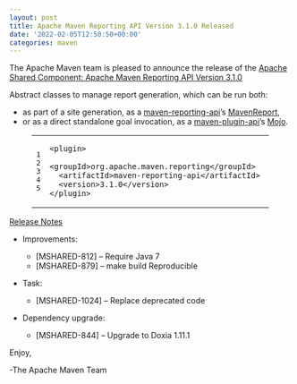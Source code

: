 ```yaml
---
layout: post
title: Apache Maven Reporting API Version 3.1.0 Released
date: '2022-02-05T12:50:50+00:00'
categories: maven
---
```

<div class="entry-content"><p>The Apache Maven team is pleased to announce the release of the
<a href="https://maven.apache.org/shared/maven-reporting-api/">Apache Shared Component: Apache Maven Reporting API Version 3.1.0</a></p>

<p>Abstract classes to manage report generation, which can be run both:</p>

<ul>
<li>as part of a site generation, as a <a href="https://maven.apache.org/shared/maven-reporting-api/">maven-reporting-api</a>&rsquo;s <a href="https://maven.apache.org/shared/maven-reporting-api/apidocs/org/apache/maven/reporting/MavenReport.html">MavenReport</a>,</li>
<li>or as a direct standalone goal invocation, as a <a href="https://maven.apache.org/ref/current/maven-plugin-api/">maven-plugin-api</a>&rsquo;s <a href="https://maven.apache.org/ref/current/maven-plugin-api/apidocs/org/apache/maven/plugin/Mojo.html">Mojo</a>.</li>
</ul>


<figure class='code'><figcaption><span></span></figcaption><div class="highlight"><table><tr><td class="gutter"><pre class="line-numbers"><span class='line-number'>1</span>
<span class='line-number'>2</span>
<span class='line-number'>3</span>
<span class='line-number'>4</span>
<span class='line-number'>5</span>
</pre></td><td class='code'><pre><code class='xml'><span class='line'><span class="nt">&lt;plugin&gt;</span>
</span><span class='line'>  <span class="nt">&lt;groupId&gt;</span>org.apache.maven.reporting<span class="nt">&lt;/groupId&gt;</span>
</span><span class='line'>  <span class="nt">&lt;artifactId&gt;</span>maven-reporting-api<span class="nt">&lt;/artifactId&gt;</span>
</span><span class='line'>  <span class="nt">&lt;version&gt;</span>3.1.0<span class="nt">&lt;/version&gt;</span>
</span><span class='line'><span class="nt">&lt;/plugin&gt;</span>
</span></code></pre></td></tr></table></div></figure>




<!-- more -->


<p><a href="https://issues.apache.org/jira/projects/MSHARED/versions/12331438">Release Notes</a></p>

<ul>
<li><p>Improvements:</p>

<ul>
<li>[MSHARED-812] &ndash; Require Java 7</li>
<li>[MSHARED-879] &ndash; make build Reproducible</li>
</ul>
</li>
<li><p>Task:</p>

<ul>
<li>[MSHARED-1024] &ndash; Replace deprecated code</li>
</ul>
</li>
<li><p>Dependency upgrade:</p>

<ul>
<li>[MSHARED-844] &ndash; Upgrade to Doxia 1.11.1</li>
</ul>
</li>
</ul>


<p>Enjoy,</p>

<p>-The Apache Maven Team</p>
